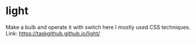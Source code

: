# light
Make a bulb and operate it with switch here I mostly used CSS techniques.
Link: https://taskgithub.github.io/light/
